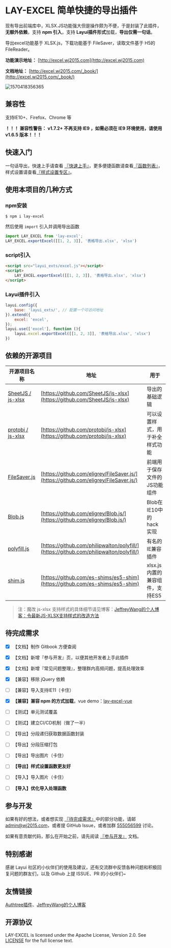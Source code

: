 # LAY-EXCEL 简单快捷的导出插件

现有导出前端库中，XLSX.JS功能强大但是操作颇为不便，于是封装了此插件，**无额外依赖**，支持 **npm 引入**，支持 **Layui插件形式**加载，**导出仅需一句话**。

导出excel功能基于 XLSX.js，下载功能基于 FileSaver，读取文件基于 H5的 FileReader。

**功能演示地址：** [http://excel.wj2015.com](http://excel.wj2015.com)

**文档地址：** [http://excel.wj2015.com/_book/](http://excel.wj2015.com/_book/)

![1570418356365](ScreenToGif.gif)

## 兼容性

支持IE10+、Firefox、Chrome 等

**！！！ 兼容性警告： v1.7.2+ 不再支持 IE9 ，如需必须在 IE9 环境使用，请使用 v1.6.5 版本！！！**

## 快速入门

一句话导出，快速上手请查看 [『快速上手』](http://excel.wj2015.com/_book/docs/快速上手.html)，更多便捷函数请查看[『函数列表』](http://excel.wj2015.com/_book/docs/函数列表/)，样式设置请查看[『样式设置专区』](http://excel.wj2015.com/_book/docs/样式设置专区.html)。

## 使用本项目的几种方式

### npm安装

```shell
$ npm i lay-excel
```

然后使用 `import` 引入并调用导出函数

```js
import LAY_EXCEL from 'lay-excel';
LAY_EXCEL.exportExcel([[1, 2, 3]], '表格导出.xlsx', 'xlsx')
```

### script引入

```html
<script src="layui_exts/excel.js"></script>
<script>
    LAY_EXCEL.exportExcel([[1, 2, 3]], '表格导出.xlsx', 'xlsx')
</script>
```

### Layui插件引入

```js
layui.config({
	base: 'layui_exts/', // 配置一个可访问地址
}).extend({
    excel: 'excel',
});
layui.use(['excel'], function (){
    layui.excel.exportExcel([[1, 2, 3]], '表格导出.xlsx', 'xlsx')
})
```

## 依赖的开源项目

| 开源项目名称                                             | 地址                                                         | 用于                           |
| -------------------------------------------------------- | ------------------------------------------------------------ | ------------------------------ |
| [SheetJS / js-xlsx](https://github.com/SheetJS/js-xlsx)  | [https://github.com/SheetJS/js-xlsx](https://github.com/SheetJS/js-xlsx) | 导出的基础逻辑                 |
| [protobi / js-xlsx](https://github.com/protobi/js-xlsx)  | [https://github.com/protobi/js-xlsx](https://github.com/protobi/js-xlsx) | 可以设置样式，用于补全样式功能 |
| [FileSaver.js](https://github.com/eligrey/FileSaver.js/) | [https://github.com/eligrey/FileSaver.js/](https://github.com/eligrey/FileSaver.js/) | 前端用于保存文件的JS功能组件   |
| [Blob.js](https://github.com/eligrey/Blob.js/)           | [https://github.com/eligrey/Blob.js/](https://github.com/eligrey/Blob.js/) | Blob在IE10中的hack实现         |
| [polyfill.js](https://github.com/philipwalton/polyfill/) | [https://github.com/philipwalton/polyfill/](https://github.com/philipwalton/polyfill/) | 有名的IE兼容插件               |
| [shim.js](https://github.com/es-shims/es5-shim)          | [https://github.com/es-shims/es5-shim](https://github.com/es-shims/es5-shim) | xlsx.js内置的兼容组件，支持ES5 |

> 注：魔改 js-xlsx 支持样式的具体细节请见博客：[JeffreyWang的个人博客：令最新JS-XLSX支持样式的改造方法](https://blog.wj2015.com/2019/05/01/js-xlsx%E6%94%AF%E6%8C%81%E6%A0%B7%E5%BC%8F/)

## 待完成需求

- [x] 【文档】制作 Gitbook 方便查阅
- [x] 【文档】新增『参与开发』页，以便其他开发者上手此插件
- [x] 【文档】新增『常见问题整理』，整理群内高频问题，提高处理效率
- [x] 【兼容】移除 jQuery 依赖
- [ ] 【兼容】导入支持IE11（卡住）
- [x] **【兼容】兼容 npm 的方式加载**，vue demo：[lay-excel-vue](https://github.com/wangerzi/lay-excel-vue)
- [ ] 【测试】单元测试覆盖
- [ ] 【测试】建立CI/CD机制（做了一半）
- [ ] 【导出】分段递归获取数据函数封装
- [ ] 【导出】分段压缩打包
- [ ] 【导出】导出图片（卡住）
- [ ] **【导出】样式设置函数更友好**
- [ ] 【导入】导入图片（卡住）
- [ ] **【导入】优化导入处理函数**


## 参与开发

如果有好的想法，或者想实现 [『待完成需求』](#待完成需求)中的部分功能，请邮 [admin@wj2015.com](mailto:admin@wj2015.com)，或者提 GitHub Issue，或者加群 [555056599](https://jq.qq.com/?_wv=1027&k=5RcqcwI) 讨论。

如果有意贡献代码，那么在开始之前，请先阅读 [『参与开发』](http://excel.wj2015.com/_book/docs/参与开发.html) 文档。

## 特别感谢

感谢 Layui 社区的小伙伴们的使用及建议，还有交流群中反馈各种问题和积极回复问题的群友们，以及 Github 上提 ISSUE、PR 的小伙伴们~

## 友情链接

[Authtree插件](https://github.com/wangerzi/layui-authtree)、[JeffreyWang的个人博客](https://blog.wj2015.com)

## 开源协议

LAY-EXCEL is licensed under the Apache License, Version 2.0. See [LICENSE](https://github.com/GitbookIO/gitbook/blob/master/LICENSE) for the full license text.

 